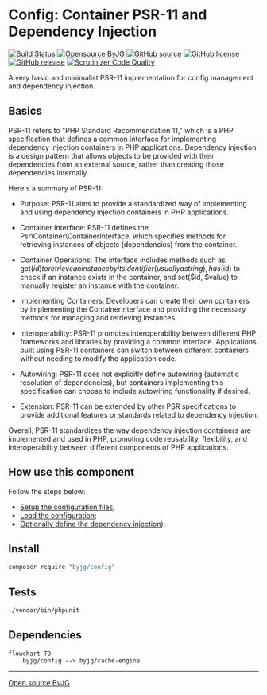 # Config: Container PSR-11 and Dependency Injection

[![Build Status](https://github.com/byjg/php-config/actions/workflows/phpunit.yml/badge.svg?branch=master)](https://github.com/byjg/php-config/actions/workflows/phpunit.yml)
[![Opensource ByJG](https://img.shields.io/badge/opensource-byjg-success.svg)](http://opensource.byjg.com)
[![GitHub source](https://img.shields.io/badge/Github-source-informational?logo=github)](https://github.com/byjg/php-config/)
[![GitHub license](https://img.shields.io/github/license/byjg/php-config.svg)](https://opensource.byjg.com/opensource/licensing.html)
[![GitHub release](https://img.shields.io/github/release/byjg/php-config.svg)](https://github.com/byjg/php-config/releases/)
[![Scrutinizer Code Quality](https://scrutinizer-ci.com/g/byjg/config/badges/quality-score.png?b=master)](https://scrutinizer-ci.com/g/byjg/config/?branch=master)

A very basic and minimalist PSR-11 implementation for config management and dependency injection.

## Basics

PSR-11 refers to "PHP Standard Recommendation 11," which is a PHP specification that defines a common interface for implementing dependency injection containers in PHP applications. Dependency injection is a design pattern that allows objects to be provided with their dependencies from an external source, rather than creating those dependencies internally.

Here's a summary of PSR-11:

- Purpose: PSR-11 aims to provide a standardized way of implementing and using dependency injection containers in PHP applications.

- Container Interface: PSR-11 defines the Psr\Container\ContainerInterface, which specifies methods for retrieving instances of objects (dependencies) from the container.

- Container Operations: The interface includes methods such as get($id) to retrieve an instance by its identifier (usually a string), has($id) to check if an instance exists in the container, and set($id, $value) to manually register an instance with the container.

- Implementing Containers: Developers can create their own containers by implementing the ContainerInterface and providing the necessary methods for managing and retrieving instances.

- Interoperability: PSR-11 promotes interoperability between different PHP frameworks and libraries by providing a common interface. Applications built using PSR-11 containers can switch between different containers without needing to modify the application code.

- Autowiring: PSR-11 does not explicitly define autowiring (automatic resolution of dependencies), but containers implementing this specification can choose to include autowiring functionality if desired.

- Extension: PSR-11 can be extended by other PSR specifications to provide additional features or standards related to dependency injection.

Overall, PSR-11 standardizes the way dependency injection containers are implemented and used in PHP, promoting code reusability, flexibility, and interoperability between different components of PHP applications.

## How use this component

Follow the steps below:

- [Setup the configuration files](setup);
- [Load the configuration](load-the-configuration);
- [Optionally define the dependency injection](dependency-injection));

## Install

```bash
composer require "byjg/config"
```

## Tests

```bash
./vendor/bin/phpunit
```

## Dependencies

```mermaid
flowchart TD
    byjg/config --> byjg/cache-engine
```
----
[Open source ByJG](http://opensource.byjg.com)
